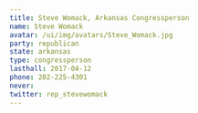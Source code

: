 ```yaml
---
title: Steve Womack, Arkansas Congressperson
name: Steve Womack
avatar: /ui/img/avatars/Steve_Womack.jpg
party: republican
state: arkansas
type: congressperson
lasthall: 2017-04-12
phone: 202-225-4301
never: 
twitter: rep_stevewomack
---
```

